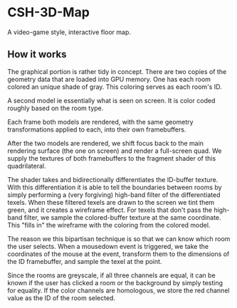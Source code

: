 CSH-3D-Map
==========

A video-game style, interactive floor map.

How it works
------------

The graphical portion is rather tidy in concept. There are two copies of the geometry data that are loaded 
into GPU memory. One has each room colored an unique shade of gray. This coloring serves as each room's ID.

A second model ie essentially what is seen on screen. It is color coded roughly based on the room type.

Each frame both models are rendered, with the same geometry transformations applied to each, into their 
own framebuffers.

After the two models are rendered, we shift focus back to the main rendering surface (the one on screen) and
render a full-screen quad. We supply the textures of both framebuffers to the fragment shader of this 
quadrilateral.

The shader takes and bidirectionally differentiates the ID-buffer texture. With this differentiation it is able
to tell the boundaries between rooms by simply performing a (very forgiving) high-band filter of the 
differentiated texels. When these filtered texels are drawn to the screen we tint them green, and it creates a
wireframe effect. For texels that don't pass the high-band filter, we sample the colored-buffer texture at the
same coordinate. This "fills in" the wireframe with the coloring from the colored model.

The reason we this bipartisan technique is so that we can know which room the user selects. When a mousedown
event is triggered, we take the coordinates of the mouse at the event, transform them to the dimensions of
the ID framebuffer, and sample the texel at the point. 

Since the rooms are greyscale, if all three channels are equal, it can be known if the user has clicked a room
or the background by simply testing for equality. If the color channels are homologous, we store the red
channel value as the ID of the room selected.
